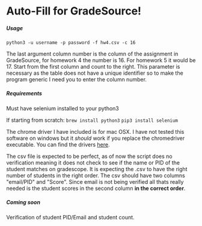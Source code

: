 # Auto-Fill for GradeSource!

##### Usage

`python3 -u username -p password -f hw4.csv -c 16`

The last argument column number is the column of the assignment in GradeSource, for homework 4 the number is 16. 
For homework 5 it would be 17.
Start from the first column and count to the right.
This parameter is necessary as the table does not have a unique identifier so to make the program generic I need you to 
enter the column number.


##### Requirements
Must have selenium installed to your python3

If starting from scratch:
`brew install python3`
`pip3 install selenium`

The chrome driver I have included is for mac OSX. I have not tested this software on windows but it *should* work if you
replace the chromedriver executable. You can find the drivers [here](https://sites.google.com/a/chromium.org/chromedriver/downloads).

The csv file is expected to be perfect, as of now the script does no verification meaning it does not check to see if the
name or PID of the student matches on gradescope. It is expecting the .csv to have the right number of students in the right
order. The csv should have two columns "email/PID" and "Score". Since email is not being verified all thats really needed
is the student scores in the second column **in the correct order**.


##### Coming soon
Verification of student PID/Email and student count.
